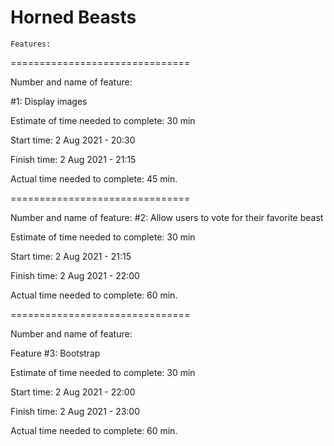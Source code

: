 # Horned Beasts

`Features:`

===============================

Number and name of feature: 

#1: Display images

Estimate of time needed to complete: 30 min

Start time: 2 Aug 2021 - 20:30

Finish time: 2 Aug 2021 - 21:15

Actual time needed to complete: 45 min.

===============================

Number and name of feature: 
 #2: Allow users to vote for their favorite beast

Estimate of time needed to complete: 30 min

Start time: 2 Aug 2021 - 21:15

Finish time: 2 Aug 2021 - 22:00

Actual time needed to complete: 60 min.

===============================

Number and name of feature: 

Feature #3: Bootstrap

Estimate of time needed to complete: 30 min

Start time: 2 Aug 2021 - 22:00

Finish time: 2 Aug 2021 - 23:00

Actual time needed to complete: 60 min.


